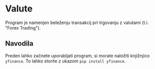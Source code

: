 # Valute

Program je namenjen beleženju transakcij pri trgovanju z valutami (t.i. "Forex Trading").

## Navodila

Preden lahko začnete uporabljati program, si morate naložiti knjižnjico `yfinance`.
To lahko storite z ukazom `pip install yfinance`.